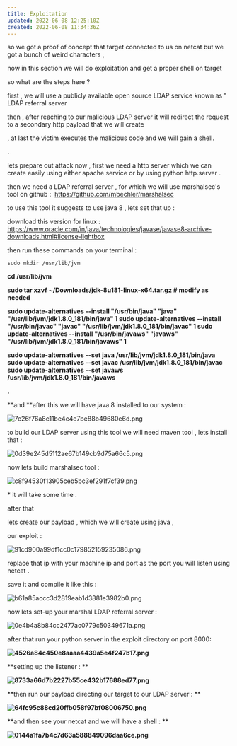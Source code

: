 ```yaml
---
title: Exploitation
updated: 2022-06-08 12:25:10Z
created: 2022-06-08 11:34:36Z
---
```


so we got a proof of concept that target connected to us on netcat but we got a bunch of weird characters ,

now in this section we will do exploitation and get a proper shell on target 

so what are the steps here ? 

first , we will use a publicly available open source LDAP service known as " LDAP referral server 

then , after reaching to our malicious LDAP server it will redirect the request to a secondary http payload that we will create 

, at last the victim executes the malicious code and we will gain a shell. 

.

lets prepare out attack now , first we need a http server which we can create easily using either apache service or by using python http.server .

then we need a LDAP referral server , for which we will use marshalsec's tool on github :   https://github.com/mbechler/marshalsec

to use this tool it suggests to use java 8 , lets set that up : 

download this version for linux : https://www.oracle.com/in/java/technologies/javase/javase8-archive-downloads.html#license-lightbox

then run these commands on your terminal : 

```
sudo mkdir /usr/lib/jvm 
```

**cd /usr/lib/jvm**

**sudo tar xzvf ~/Downloads/jdk-8u181-linux-x64.tar.gz # modify as needed**

**sudo update-alternatives --install "/usr/bin/java" "java" "/usr/lib/jvm/jdk1.8.0\_181/bin/java" 1 sudo update-alternatives --install "/usr/bin/javac" "javac" "/usr/lib/jvm/jdk1.8.0\_181/bin/javac" 1 sudo update-alternatives --install "/usr/bin/javaws" "javaws" "/usr/lib/jvm/jdk1.8.0_181/bin/javaws" 1**

**sudo update-alternatives --set java /usr/lib/jvm/jdk1.8.0\_181/bin/java sudo update-alternatives --set javac /usr/lib/jvm/jdk1.8.0\_181/bin/javac sudo update-alternatives --set javaws /usr/lib/jvm/jdk1.8.0_181/bin/javaws**

**.**

**and **after this we will have java 8 installed to our system : 

![7e26f76a8c11be4c4e7be88b49680e6d.png](../_resources/7e26f76a8c11be4c4e7be88b49680e6d.png)

to build our LDAP server using this tool we will need maven tool , lets install that : 

![0d39e245d5112ae67b149cb9d75a66c5.png](../_resources/0d39e245d5112ae67b149cb9d75a66c5.png)

now lets build marshalsec tool : 

![c8f94530f13905ceb5bc3ef291f7cf39.png](../_resources/c8f94530f13905ceb5bc3ef291f7cf39.png)

\* it will take some time . 

after that 

lets create our payload , which we will create using java , 

our exploit : 

![91cd900a99df1cc0c179852159235086.png](../_resources/91cd900a99df1cc0c179852159235086.png)

replace that ip with your machine ip and port as the port you will listen using netcat . 

save it and compile it like this : 

![b61a85accc3d2819eab1d3881e3982b0.png](../_resources/b61a85accc3d2819eab1d3881e3982b0.png)

now lets set-up your marshal LDAP referral server : 

![0e4b4a8b84cc2477ac0779c50349671a.png](../_resources/0e4b4a8b84cc2477ac0779c50349671a.png)

after that run your python server in the exploit directory on port 8000: 

**![4526a84c450e8aaaa4439a5e4f247b17.png](../_resources/4526a84c450e8aaaa4439a5e4f247b17.png)**

**setting up the listener : **

**![8733a66d7b2227b55ce432b17688ed77.png](../_resources/8733a66d7b2227b55ce432b17688ed77.png)**

**then run our payload directing our target to our LDAP server : **

**![64fc95c88cd20ffb058f97bf08006750.png](../_resources/64fc95c88cd20ffb058f97bf08006750.png)**

**and then see your netcat and we will have a shell : **

**![0144a1fa7b4c7d63a588849096daa6ce.png](../_resources/0144a1fa7b4c7d63a588849096daa6ce.png)**